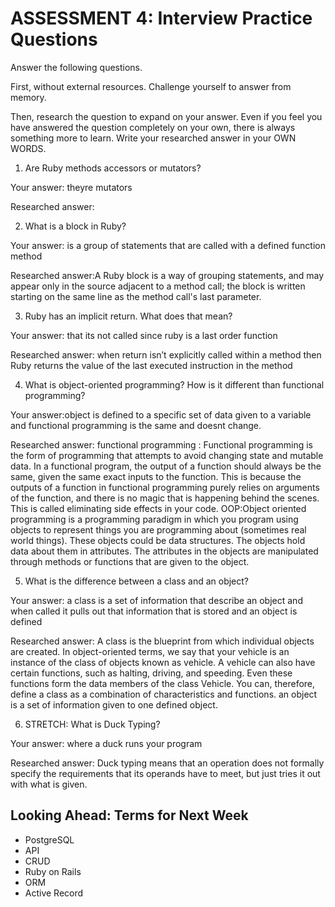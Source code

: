 # ASSESSMENT 4: Interview Practice Questions

Answer the following questions.

First, without external resources. Challenge yourself to answer from memory.

Then, research the question to expand on your answer. Even if you feel you have answered the question completely on your own, there is always something more to learn. Write your researched answer in your OWN WORDS.

1. Are Ruby methods accessors or mutators?

Your answer: theyre mutators

Researched answer:

2. What is a block in Ruby?

Your answer: is a group of statements that are called with a defined function method

Researched answer:A Ruby block is a way of grouping statements, and may appear only in the source adjacent to a method call; the block is written starting on the same line as the method call's last parameter.

3. Ruby has an implicit return. What does that mean?

Your answer: that its not called since ruby is a last order function

Researched answer: when return isn’t explicitly called within a method then Ruby returns the value of the last executed instruction in the method

4. What is object-oriented programming? How is it different than functional programming?

Your answer:object is defined to a specific set of data given to a variable and functional programming is the same and doesnt change.

Researched answer:
functional programming :
Functional programming is the form of programming that attempts to avoid changing state and mutable data. In a functional program, the output of a function should always be the same, given the same exact inputs to the function. This is because the outputs of a function in functional programming purely relies on arguments of the function, and there is no magic that is happening behind the scenes. This is called eliminating side effects in your code.
OOP:Object oriented programming is a programming paradigm in which you program using objects to represent things you are programming about (sometimes real world things). These objects could be data structures. The objects hold data about them in attributes. The attributes in the objects are manipulated through methods or functions that are given to the object.

5. What is the difference between a class and an object?

Your answer: a class is a set of information that describe an object and when called it pulls out that information that is stored and an object is defined

Researched answer:
A class is the blueprint from which individual objects are created. In object-oriented terms, we say that your vehicle is an instance of the class of objects known as vehicle. A vehicle can also have certain functions, such as halting, driving, and speeding. Even these functions form the data members of the class Vehicle. You can, therefore, define a class as a combination of characteristics and functions.
an object is a set of information given to one defined object.

6. STRETCH: What is Duck Typing?

Your answer: where a duck runs your program

Researched answer: Duck typing means that an operation does not formally specify the requirements that its operands have to meet, but just tries it out with what is given.

## Looking Ahead: Terms for Next Week

- PostgreSQL
- API
- CRUD
- Ruby on Rails
- ORM
- Active Record
